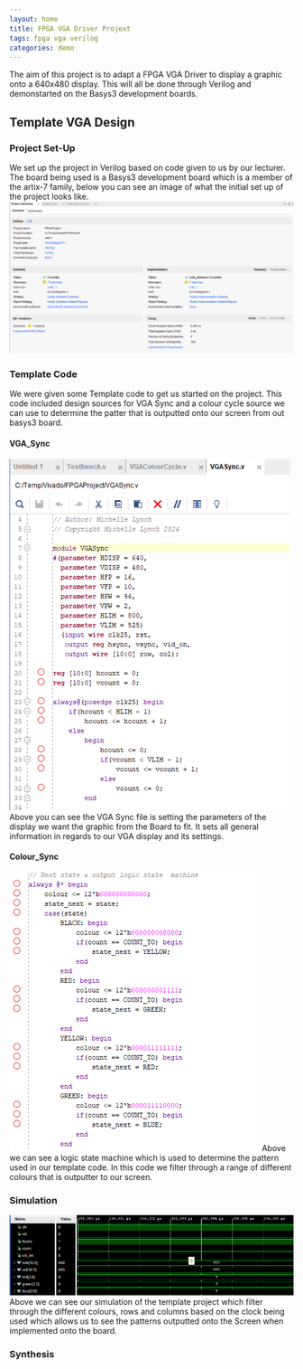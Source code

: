 ```yaml
---
layout: home
title: FPGA VGA Driver Projext
tags: fpga vga verilog
categories: demo
---
```


The aim of this project is to adapt a FPGA VGA Driver to display a graphic onto a 640x480 display. 
This will all be done through Verilog and demonstarted on the Basys3 development boards.

## **Template VGA Design**
### **Project Set-Up**
We set up the project in Verilog based on code given to us by our lecturer. The board being used is a Basys3 development board which is a member of the artix-7 family, below you can see an image of what the initial set up of the project looks like.
<img src="https://github.com/NaoiseOL/FPGAProject/blob/main/Project%20summary.png">
### **Template Code**
We were given some Template code to get us started on the project. This code included design sources for VGA Sync and a colour cycle source we can use to determine the patter that is outputted onto our screen from out basys3 board.
#### **VGA_Sync**
<img src="https://github.com/NaoiseOL/FPGAProject/blob/main/VGASync.png">
Above you can see the VGA Sync file is setting the parameters of the display we want the graphic from the Board to fit. It sets all general information in regards to our VGA display and its settings.

#### **Colour_Sync**
<img src="https://github.com/NaoiseOL/FPGAProject/blob/main/colourCycle.png">
Above we can see a logic state machine which is used to determine the pattern used in our template code. In this code we filter through a range of different colours that is outputter to our screen.

### **Simulation**
<img src="https://github.com/NaoiseOL/FPGAProject/blob/main/Simulation.png">
Above we can see our simulation of the template project which filter through the different colours, rows and columns based on the clock being used which allows us to see the patterns outputted onto the Screen when implemented onto the board.

### **Synthesis**





